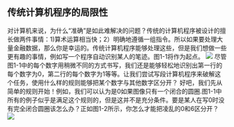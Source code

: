 ## 传统计算机程序的局限性
对计算机来说，为什么“准确”是如此难解决的问题？传统的计算机程序被设计的擅长做两件事情：1)算术运算相当快；2）明确地遵循一组指令。所以如果要处理大量金融数据，那么你是幸运的。传统计算机程序能够处理这些，但是我们想做一些更有趣的事情，例如写一个程序自动识别某人的笔迹。图1-1将作为起点。
![](https://github.com/lucasbyAI/Fundamental_of_Deep_Learning_ZH/blob/master/images_folder/Fig1-1.png)
尽管图1-1中的每个数字用稍微不同的方式书写，我们还是能够轻松地识别出第一行的每个数字为0，第二行的每个数字为1等等。让我们尝试写段计算机程序来破解这个任务，使用什么样的规则能够把某个数字与其他数字区分开？
好吧，我们先从简单的规则开始！例如，我们可以认为是0如果图像只有一个闭合的圆圈.图1-1中所有的例子似乎是满足这个规则的，但是这并不是充分条件。要是某人在写0时没有完全闭合圆圈该怎么办？正如图1-2所示，你怎么才能把凌乱的0和6区分开？
![](https://github.com/lucasbyAI/Fundamental_of_Deep_Learning_ZH/blob/master/images_folder/Fig1-2.png)
